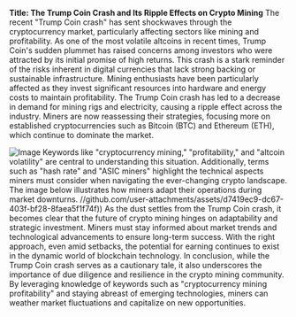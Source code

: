 **Title: The Trump Coin Crash and Its Ripple Effects on Crypto Mining**
The recent "Trump Coin crash" has sent shockwaves through the cryptocurrency market, particularly affecting sectors like mining and profitability. As one of the most volatile altcoins in recent times, Trump Coin's sudden plummet has raised concerns among investors who were attracted by its initial promise of high returns. This crash is a stark reminder of the risks inherent in digital currencies that lack strong backing or sustainable infrastructure.
Mining enthusiasts have been particularly affected as they invest significant resources into hardware and energy costs to maintain profitability. The Trump Coin crash has led to a decrease in demand for mining rigs and electricity, causing a ripple effect across the industry. Miners are now reassessing their strategies, focusing more on established cryptocurrencies such as Bitcoin (BTC) and Ethereum (ETH), which continue to dominate the market.

![Image](https://github.com/user-attachments/assets/d7419ec9-dc67-403f-bf28-8faea5f1f74f)
Keywords like "cryptocurrency mining," "profitability," and "altcoin volatility" are central to understanding this situation. Additionally, terms such as "hash rate" and "ASIC miners" highlight the technical aspects miners must consider when navigating the ever-changing crypto landscape. The image below illustrates how miners adapt their operations during market downturns.
 //github.com/user-attachments/assets/d7419ec9-dc67-403f-bf28-8faea5f1f74f))
As the dust settles from the Trump Coin crash, it becomes clear that the future of crypto mining hinges on adaptability and strategic investment. Miners must stay informed about market trends and technological advancements to ensure long-term success. With the right approach, even amid setbacks, the potential for earning continues to exist in the dynamic world of blockchain technology.
In conclusion, while the Trump Coin crash serves as a cautionary tale, it also underscores the importance of due diligence and resilience in the crypto mining community. By leveraging knowledge of keywords such as "cryptocurrency mining profitability" and staying abreast of emerging technologies, miners can weather market fluctuations and capitalize on new opportunities.
